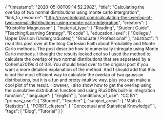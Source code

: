 {
    "timestamp": "2020-05-08T09:14:52.298Z",
    "title": "Calculating the overlap of two normal distributions using monte carlo intergration",
    "link_to_resource": "http://rpsychologist.com/calculating-the-overlap-of-two-normal-distributions-using-monte-carlo-integration",
    "creators": [
        "Kristoffer Magnusson"
    ],
    "material_type": [
        "Reading",
        "Student Guide",
        "Teaching/Learning Strategy",
        "R code"
    ],
    "education_level": [
        "College / Upper Division (Undergraduates)",
        "Graduate / Professional"
    ],
    "abstract": "I read this post over at the blog Cartesian Faith about Probability and Monte Carlo methods. The post describe how to numerically intregate using Monte Carlo methods. I thought the results looked cool so I used the method to calculate the overlap of two normal distributions that are separated by a Cohen\u2019s d of 0.8. You should head over to the original post if you want a more detailed explanation of the method. And I should add that this is not the most efficient way to calculate the overlap of two gaussian distributions, but it is a fun and pretty intuitive way, plus you can make a cool plot of the result. However, I also show how to get the overlap using the cumulative distribution function and using R\u2019s built-in integration function.",
    "language": [
        "English"
    ],
    "conditions_of_use": "CC BY",
    "primary_user": [
        "Student",
        "Teacher"
    ],
    "subject_areas": [
        "Math & Statistics"
    ],
    "FORRT_clusters": [
        "Conceptual and Statistical Knowledge"
    ],
    "tags": [
        "Blog",
        "Tutorial"
    ]
}
